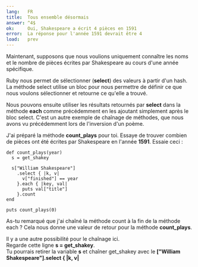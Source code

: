 ```yaml
---
lang:   FR
title:  Tous ensemble désormais
answer: ^4$
ok:     Oui, Shakespeare a écrit 4 pièces en 1591
error:  La réponse pour l'année 1591 devrait être 4
load:   prev
---
```


Maintenant, supposons que nous voulions uniquement connaître les noms et le nombre de pièces écrites par Shakespeare au cours d'une année spécifique.

Ruby nous permet de sélectionner (__select__) des valeurs à partir d'un hash. La méthode select utilise un bloc pour nous permettre de définir ce que nous voulons sélectionner et retourne ce qu'elle a trouvé.

Nous pouvons ensuite utiliser les résultats retournés par __select__ dans la méthode __each__ comme précédemment en les ajoutant simplement après le bloc select. C'est un autre exemple de chaînage de méthodes, que nous avons vu précédemment lors de l'inversion d'un poème.

J'ai préparé la méthode __count\_plays__ pour toi. Essaye de trouver combien de pièces ont été écrites par Shakespeare en l'année __1591__. Essaie ceci :

    def count_plays(year)
      s = get_shakey
      
      s["William Shakespeare"]
        .select { |k, v|
          v["finished"] == year
        }.each { |key, val|
          puts val["title"]
        }.count
    end
    
    puts count_plays(0)

As-tu remarqué que j'ai chaîné la méthode count à la fin de la méthode each ? Cela nous donne une valeur de retour pour la méthode __count\_plays__.

Il y a une autre possibilité pour le chaînage ici.  
Regarde cette ligne  __s = get\_shakey__.   
Tu pourrais retirer la variable __s__ et chaîner get_shakey avec le __["William Shakespeare"].select { |k, v|__